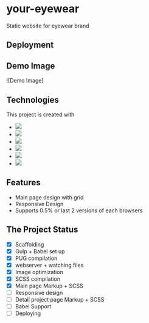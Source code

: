 # your-eyewear
Static website for eyewear brand

## Deployment


## Demo Image

![Demo Image]

## Technologies

This project is created with 
* <img src = "https://img.shields.io/badge/-HTML5-E34F26?style=flat&logo=html5&logoColor=white"> 
* <img src = "https://img.shields.io/badge/-CSS3-1572B6?style=flat&logo=css3&logoColor=white">
* <img src="https://img.shields.io/badge/-Sass-cc6699?style=flat&logo=sass&logoColor=ffffff">
* <img src="https://img.shields.io/badge/-Gulp-cf4647?style=flat&logo=gulp&logoColor=ffffff">
* <img src="https://img.shields.io/badge/-Babel-F9DC3E?style=flat&logo=babel&logoColor=ffffff">
* <img src="https://img.shields.io/badge/-PUG-A86454?style=flat/">


## Features

* Main page design with grid
* Responsive Design
* Supports 0.5% or last 2 versions of each browsers

## The Project Status


- [x] Scaffolding
- [x] Gulp + Babel set up
- [x] PUG compilation
- [x] webserver + watching files
- [x] Image optimization
- [x] SCSS compilation
- [x] Main page Markup + SCSS
- [ ] Responsive design
- [ ] Detail project page Markup + SCSS
- [ ] Babel Support
- [ ] Deploying
